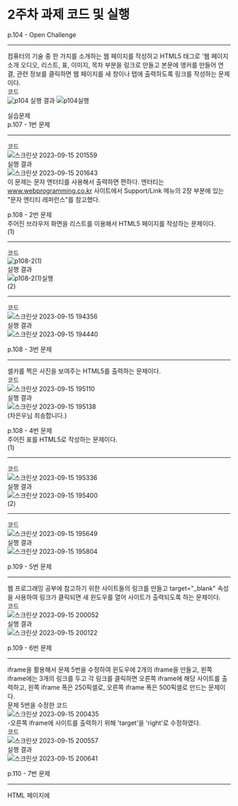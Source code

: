 # 2주차 과제 코드 및 실행

p.104 - Open Challenge<br><hr>
컴퓨터의 기술 중 한 가지를 소개하는 웹 페이지를 작성하고 HTML5 태그로 '웹 페이지 소개 오디오, 리스트, 표, 이미지, 목차 부분을 링크로 만들고 본문에 앵커를 만들어 연결, 관련 정보를 클릭하면 웹 페이지를 새 창이나 탭에 출력하도록 링크를 작성하는 문제이다.<br>
코드<br>
![p104](https://github.com/Gdongu/WebPgm/assets/70313873/9acf59a7-d1bc-4374-86b9-41661abd8bb2)
실행 결과
![p104실행](https://github.com/Gdongu/WebPgm/assets/70313873/1dd1e36b-3c9f-4dda-8e74-78c87e69cddc)

실습문제<br>
p.107 - 1번 문제<br><hr>
코드<br>
![스크린샷 2023-09-15 201559](https://github.com/Gdongu/WebPgm/assets/70313873/691f3334-a98d-4d06-a5c7-aecc45714beb)<br>
실행 결과<br>
![스크린샷 2023-09-15 201643](https://github.com/Gdongu/WebPgm/assets/70313873/601bab80-b3b8-4605-a316-59c5ad467aa0)<br>
이 문제는 문자 엔터티를 사용해서 출력하면 편하다. 엔터티는 www.webprogramming.co.kr 사이트에서 Support/Link 메뉴의 2장 부분에 있는 "문자 엔티티 레퍼런스"를 참고했다.<br>

p.108 - 2번 문제<br>
주어진 브라우저 화면을 리스트를 이용해서 HTML5 페이지를 작성하는 문제이다.<br>
(1)<hr>
코드<br>
![p108-2(1)](https://github.com/Gdongu/WebPgm/assets/70313873/95d22bc4-cf5c-43a6-943f-3e0355b08a56)<br>
실행 결과<br>
![p108-2(1)실행](https://github.com/Gdongu/WebPgm/assets/70313873/b499ff3e-3dbf-47cb-bd9d-cecaa1635569)<br>
(2)<hr>
코드<br>
![스크린샷 2023-09-15 194356](https://github.com/Gdongu/WebPgm/assets/70313873/5f9a50b6-7f0b-41e4-ae6a-a4fea04e671a)<br>
실행 결과<br>
![스크린샷 2023-09-15 194440](https://github.com/Gdongu/WebPgm/assets/70313873/f29d581e-88ff-4cf6-b23b-874e5f43656b)<br>

p.108 - 3번 문제<br><hr>
셀카를 찍은 사진을 보여주는 HTML5를 출력하는 문제이다.<br>
코드<br>
![스크린샷 2023-09-15 195110](https://github.com/Gdongu/WebPgm/assets/70313873/1d711ab6-98a7-4357-8c3a-51463b48eeba)<br>
실행 결과<br>
![스크린샷 2023-09-15 195138](https://github.com/Gdongu/WebPgm/assets/70313873/7c12bb1b-9684-40d1-bae9-d9e36e0cb6b8)<br>
(차은우님 죄송합니다.)

p.108 - 4번 문제<br>
주어진 표를 HTML5로 작성하는 문제이다.<br>
(1)<hr>
코드<br>
![스크린샷 2023-09-15 195336](https://github.com/Gdongu/WebPgm/assets/70313873/8d7cbded-6faa-40d2-bfac-64c55a654c67)<br>
실행 결과<br>
![스크린샷 2023-09-15 195400](https://github.com/Gdongu/WebPgm/assets/70313873/76369f75-b79e-44bb-a5e8-b0cb9519f277)<br>
(2)<hr>
코드<br>
![스크린샷 2023-09-15 195649](https://github.com/Gdongu/WebPgm/assets/70313873/bc158372-ae14-4891-95d8-c7056e7e6af1)<br>
실행 결과<br>
![스크린샷 2023-09-15 195804](https://github.com/Gdongu/WebPgm/assets/70313873/2f6e034e-3f9e-4040-abbe-1b4cd5b9c12d)<br>

p.109 - 5번 문제<br><hr>
웹 프로그래밍 공부에 참고하기 위한 사이트들의 링크를 만들고 target="_blank" 속성을 사용하여 링크가 클릭되면 새 윈도우를 열어 사이트가 출력되도록 하는 문제이다.<br>
코드<br>
![스크린샷 2023-09-15 200052](https://github.com/Gdongu/WebPgm/assets/70313873/d41d0aab-36c8-4e0b-bc42-2044b1d31c25)<br>
실행 결과<br>
![스크린샷 2023-09-15 200122](https://github.com/Gdongu/WebPgm/assets/70313873/96186d3c-65eb-4769-8a3c-9e708a8c254f)<br>

p.109 - 6번 문제<br><hr>
iframe을 활용해서 문제 5번을 수정하여 윈도우에 2개의 iframe을 만들고, 왼쪽 iframe에는 3개의 링크를 두고 각 링크를 클릭하면 오른쪽 iframe에 해당 사이트를 출력하고, 왼쪽 iframe 폭은 250픽셀로, 오른쪽 iframe 폭은 500픽셀로 만드는 문제이다.<br>
문제 5번을 수정한 코드<br>
![스크린샷 2023-09-15 200435](https://github.com/Gdongu/WebPgm/assets/70313873/26ae326f-7aef-413a-b023-5434d6fbbb6b)<br>
-오른쪽 iframe에 사이트를 출력하기 위해 'target'을 'right'로 수정하였다.<br>
코드<br>
![스크린샷 2023-09-15 200557](https://github.com/Gdongu/WebPgm/assets/70313873/049d9bb5-2ae1-491e-885e-5024129a636d)<br>
실행 결과<br>
![스크린샷 2023-09-15 200641](https://github.com/Gdongu/WebPgm/assets/70313873/2664c1c1-a19a-4db2-9ee1-3194107fee67)<br>

p.110 - 7번 문제<br><hr>
HTML 페이지에 <audio> 태그를 이용하여 애국가를 연주할 수 있도록 만드는 문제이다.<br>
코드<br>
![스크린샷 2023-09-15 201100](https://github.com/Gdongu/WebPgm/assets/70313873/7c2f40d4-19dc-4aa0-8963-fa6f500b999a)<br>
실행 결과<br>
![스크린샷 2023-09-15 201204](https://github.com/Gdongu/WebPgm/assets/70313873/3eafbb5f-be9b-4723-bb41-ca4fff96a848)<br>

p.110 - 8번 문제<br><hr>
자신을 소개하는 동영상을 넣은 HTML 페이지를 작성하는 문제이다.<br>
코드<br>
![스크린샷 2023-09-15 201342](https://github.com/Gdongu/WebPgm/assets/70313873/56b1582e-238d-48f5-a979-4bb5fcb2e254)<br>
실행 결과<br>
![스크린샷 2023-09-15 201429](https://github.com/Gdongu/WebPgm/assets/70313873/5a9ea7cf-7d6f-4b29-aba9-b8577d247465)<br>







